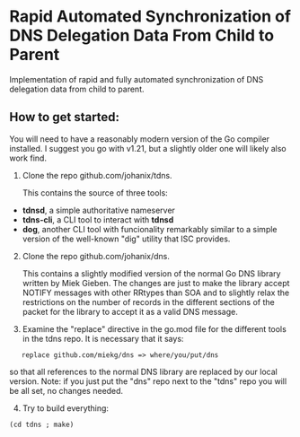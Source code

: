 # Rapid Automated Synchronization of DNS Delegation Data From Child to Parent

Implementation of rapid and fully automated synchronization of DNS delegation data from child to parent.

## How to get started:

You will need to have a reasonably modern version of the Go compiler installed. I suggest
you go with v1.21, but a slightly older one will likely also work find.

1. Clone the repo github.com/johanix/tdns.

   This contains the source of three tools:
  - **tdnsd**, a simple authoritative nameserver
  - **tdns-cli**, a CLI tool to interact with **tdnsd**
  - **dog**, another CLI tool with funcionality remarkably similar to a simple
    version of the well-known "dig" utility that ISC provides.

2. Clone the repo github.com/johanix/dns. 

   This contains a slightly modified version of the normal Go DNS library written by
   Miek Gieben. The changes are just to make the library accept NOTIFY messages with
   other RRtypes than SOA and to slightly relax the restrictions on the number of 
   records in the different sections of the packet for the library to accept it as a
   valid DNS message.

3. Examine the "replace" directive in the go.mod file for the different tools in the
   tdns repo. It is necessary that it says:

```
   replace github.com/miekg/dns => where/you/put/dns
```

   so that all references to the normal DNS library are replaced by our local version. 
   Note: if you just put the "dns" repo next to the "tdns" repo you will be all set,
   no changes needed.

4. Try to build everything:

```
(cd tdns ; make)
```

